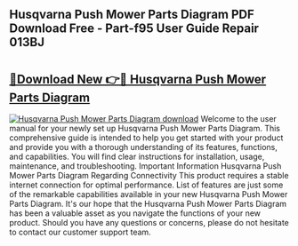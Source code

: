 ## Husqvarna Push Mower Parts Diagram PDF Download Free - Part-f95 User Guide Repair 013BJ

# <h2><a href="http://dflsv5.blite.top/?on=Husqvarna+Push+Mower+Parts+Diagram">🔗Download New 👉🔴 Husqvarna Push Mower Parts Diagram</a></h2>

[![Husqvarna Push Mower Parts Diagram download](https://i.imgur.com/lujVjoI.png)](http://dflsv5.blite.top/?on=Husqvarna+Push+Mower+Parts+Diagram)
Welcome to the user manual for your newly set up Husqvarna Push Mower Parts Diagram. This comprehensive guide is intended to help you get started with your product and provide you with a thorough understanding of its features, functions, and capabilities. You will find clear instructions for installation, usage, maintenance, and troubleshooting. Important Information Husqvarna Push Mower Parts Diagram Regarding Connectivity This product requires a stable internet connection for optimal performance. List of features are just some of the remarkable capabilities available in your new Husqvarna Push Mower Parts Diagram. It's our hope that the Husqvarna Push Mower Parts Diagram has been a valuable asset as you navigate the functions of your new product. Should you have any questions or concerns, please do not hesitate to contact our customer support team.
